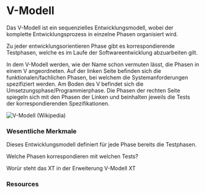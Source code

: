 # V-Modell

Das V-Modell ist ein sequenzielles Entwicklungsmodell, wobei der
komplette Entwicklungsprozess in einzelne Phasen organisiert wird.

Zu jeder entwicklungsorientieren Phase gibt es korrespondierende Testphasen,
welche es im Laufe der Softwareentwicklung abzuarbeiten gilt.

In dem V-Modell werden, wie der Name schon vermuten lässt,
die Phasen in einem V angeordneten. Auf der linken Seite befinden sich
die funktionalen/fachlichen Phasen, bei welchem die Systemanforderungen
spezifiziert werden. Am Boden des V befindet sich die Umsetzungsphase/Programmierphase.
Die Phasen der rechten Seite spiegeln sich mit den Phasen der Linken und
beinhalten jeweils die Tests der korrespondierenden Spezifikationen.

![V-Modell (Wikipedia)](https://de.wikipedia.org/wiki/V-Modell#/media/File:V-Modell.svg)

### Wesentliche Merkmale

Dieses Entwicklungsmodell definiert für jede Phase bereits die Testphasen.



Welche Phasen korrespondieren mit welchen Tests?


Worür steht das XT in der Erweiterung V-Modell XT

### Resources

